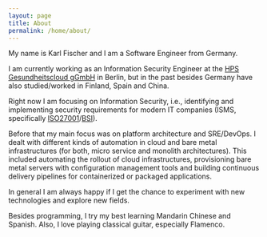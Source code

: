 ```yaml
---
layout: page
title: About
permalink: /home/about/
---
```


My name is Karl Fischer and I am a Software Engineer from Germany.

I am currently working as an Information Security Engineer at the [HPS Gesundheitscloud gGmbH](https://www.gesundheitscloud.de/) in Berlin, but in the past besides Germany have also studied/worked in Finland, Spain and China.

Right now I am focusing on Information Security, i.e., identifying and implementing security requirements for modern IT companies (ISMS, specifically [ISO27001](https://www.iso.org/isoiec-27001-information-security.html)/[BSI](https://www.bsi.bund.de/EN/Topics/ITGrundschutz/itgrundschutz_node.html)). 

Before that my main focus was on platform architecture and SRE/DevOps. I dealt with different kinds of automation in cloud and bare metal infrastructures (for both, micro service and monolith architectures). This included automating the rollout of cloud infrastructures, provisioning bare metal servers with configuration management tools and building continuous delivery pipelines for containerized or packaged applications. 

In general I am always happy if I get the chance to experiment with new technologies and explore new fields.

Besides programming, I try my best learning Mandarin Chinese and Spanish. 
Also, I love playing classical guitar, especially Flamenco.
